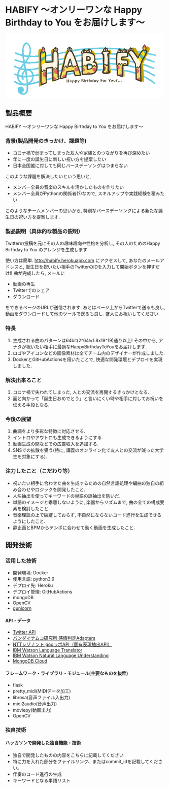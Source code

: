 # HABIFY 〜オンリーワンな Happy Birthday to You をお届けします〜

[![HABIFY Logo](https://github.com/jphacks/D_2105/blob/master/docker/opt/static/img/logo.png?raw=true)](https://www.youtube.com/watch?v=LUPQFB4QyVo)

## 製品概要
HABIFY 〜オンリーワンな Happy Birthday to You をお届けします〜
### 背景(製品開発のきっかけ、課題等)
- コロナ禍で弱まってしまった友人や家族とのつながりを再び深めたい
- 年に一度の誕生日に新しい祝い方を提案したい
- 日本全国誰に対しても同じバースデーソングはつまらない

このような課題を解決したいという思いと, 
- メンバー全員の音楽のスキルを活かしたものを作りたい
- メンバー全員がPythonの関係者(?)なので, スキルアップや実践経験を積みたい

このようなチームメンバーの思いから, 特別なバースデーソングによる新たな誕生日の祝い方を提案します.

### 製品説明（具体的な製品の説明）
Twitterの投稿を元にその人の趣味趣向や性格を分析し, その人のためのHappy Birthday to You のアレンジを生成します.

使い方は簡単. http://habify.herokuapp.com にアクセスして, あなたのメールアドレスと, 誕生日を祝いたい相手のTwitterのIDを入力して開始ボタンを押すだけ!!
曲が完成したら, メールに
- 動画の再生
- Twitterでのシェア
- ダウンロード  

をできるページのURLが送信されます.
あとはページ上からTwitterで送るも良し, 動画をダウンロードして他のツールで送るも良し.
盛大にお祝いしてください.

### 特長
1. 生成される曲のパターンは64bit(2^64≒1.8x19^19)通り以上! その中から, アナタが祝いたい相手に最適なHappyBirthdayToYouをお届けします.
1. ロゴやアイコンなどの画像素材は全てチーム内のデザイナーが作成しました. 
1. DockerとGitHubActionsを用いたことで, 快適な開発環境とデプロイを実現しました.

### 解決出来ること
1. コロナ禍で失われてしまった, 人との交流を再開するきっかけとなる.
1. 面と向かって「誕生日おめでとう」と言いにくい時や相手に対してお祝いを伝える手段となる.

### 今後の展望
1. 曲調をより多彩な特徴に対応させる.
1. イントロやアウトロも生成できるようにする.
1. 動画生成の間などでの広告収入を追加する.
1. SNSでの拡散を狙う(特に, 講義のオンライン化で友人との交流が減った大学生を対象にする).

### 注力したこと（こだわり等）
* 祝いたい相手に合わせた曲を生成するための自然言語処理や編曲の独自の組み合わせやロジックを開発したこと.
* 人名抽出を使ってキーワードの単語の誤抽出を防いだ.
* 単語のイメージと乖離しないように, 楽器からリズムまで, 曲の全ての構成要素を検討したこと.
* 音楽理論の上で破綻しておらず, 不自然にならないコード進行を生成できるようにしたこと.
* 静止画とBPMからテンポに合わせて動く動画を生成したこと.

## 開発技術
### 活用した技術
* 開発環境: Docker
* 使用言語: python3.9
* デプロイ先: Heroku
* デプロイ管理: GitHubActions
* mongoDB
* OpenCV
* [gunicorn](https://gunicorn.org)

#### API・データ
* [Twitter API](https://developer.twitter.com/en/products/twitter-api/)
* [バンダイナムコ研究所 感情判定Adapters](https://github.com/BandaiNamcoResearchInc/sentiment-analysis-adapter)
* [NTTレゾナント gooラボAPI（固有表現抽出API）](https://labs.goo.ne.jp/api/jp/named-entity-extraction/)
* [IBM Watson Language Translator](https://www.ibm.com/jp-ja/cloud/watson-language-translator/)
* [IBM Watson Natural Language Understanding](https://www.ibm.com/cloud/watson-natural-language-understanding/)
* [MongoDB Cloud](https://www.mongodb.com/ja-jp/cloud)


#### フレームワーク・ライブラリ・モジュール(主要なものを抜粋)
* flask
* pretty_midi(MIDIデータ加工)
* librosa(音声ファイル入出力)
* midi2audio(音声出力)
* moviepy(動画出力)
* OpenCV

### 独自技術
#### ハッカソンで開発した独自機能・技術
* 独自で開発したものの内容をこちらに記載してください
* 特に力を入れた部分をファイルリンク、またはcommit_idを記載してください。
* 伴奏のコード進行の生成
* キーワードとなる単語リスト

